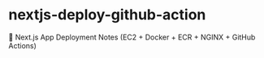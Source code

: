 # nextjs-deploy-github-action
🚀 Next.js App Deployment Notes (EC2 + Docker + ECR + NGINX + GitHub Actions)
